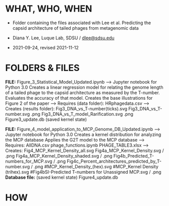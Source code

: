 # WHAT, WHO, WHEN

- Folder containing the files associated with Lee et al. Predicting the capsid architecture of tailed phages from metagenomic data

- Diana Y. Lee, Luque Lab, SDSU / dlee@sdsu.edu
- 2021-09-24, revised 2021-11-12


# FOLDERS & FILES

**FILE:** Figure_3_Statistical_Model_Updated.ipynb
--> Jupyter notebook for Python 3.0 
Creates a linear regression model for relating the genome length of a tailed phage to the capsid architecture 
as measured by the T-number.
Evaluates the accuracy of that model.
Creates the base illustrations for Figure 2 of the paper
--> Requires (data folder):
HRphagedata.csv
--> Creates (results folder):
    Fig3_DNA_vs_T-number(ticks).svg
    Fig3_DNA_vs_T-number.svg .png
    Fig3_DNA_vs_T_model_Rarification.svg .png
    Figure3_update.db (saved kernel state)

**FILE:** Figure_4_model_application_to_MCP_Genome_DB_Updated.ipynb
--> Jupyter notebook for Python 3.0 
Creates a kernel distribution for analyzing the MCP database
Applies the G2T model to the MCP database
--> Requires:
AllDNA.csv
phage_functions.ipynb
PHAGE_TABLE3.xlsx
--> Creates:
Fig4_MCP_Kernel_Density_all.svg
Fig4a_MCP_Kernel_Density.svg / .png
Fig4a_MCP_Kernel_Density_shaded.svg / .png
Fig4b_Predicted_T-numbers_for_MCP.svg / .png
Fig4c_Percent_architectures_predicted_by_T-number.svg / .png
#MCP_Kernel_Density_(hex).svg
#MCP_Kernel Density (trihex).svg
#Fig4bSI-Predicted T-numbers for Unassigned MCP.svg / .png
**Database file:** (saved kernel state)
Figure4_update.db

# HOW

